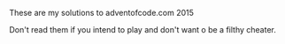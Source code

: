 These are my solutions to adventofcode.com 2015

Don't read them if you intend to play and don't want o be a filthy cheater.
